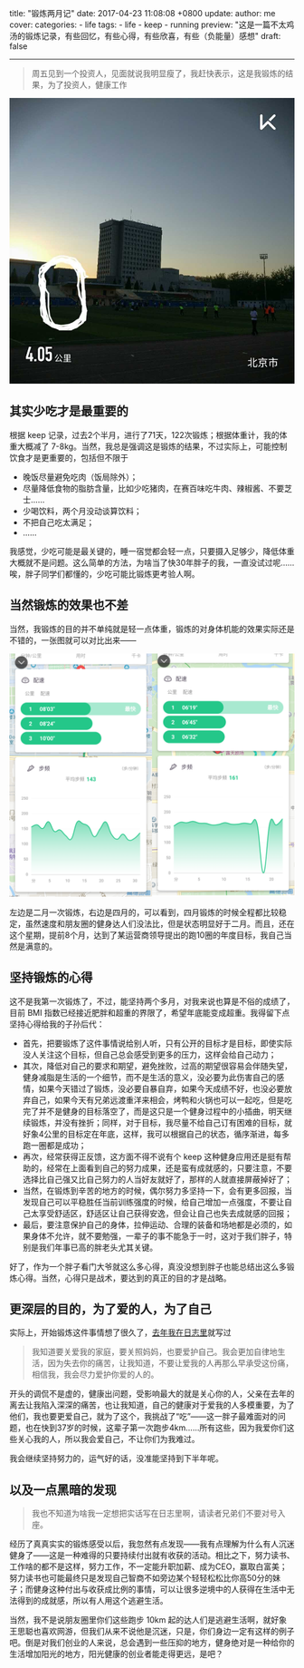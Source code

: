 title: "锻炼两月记"
date: 2017-04-23 11:08:08 +0800
update:
author: me
cover:
categories:
    - life
tags:
    - life
    - keep
    - running
preview: "这是一篇不太鸡汤的锻炼记录，有些回忆，有些心得，有些欣喜，有些（负能量）感想"
draft: false

---

> 周五见到一个投资人，见面就说我明显瘦了，我赶快表示，这是我锻炼的结果，为了投资人，健康工作

![4km](/assets/keep1.jpg)

## 其实少吃才是最重要的

根据 keep 记录，过去2个半月，进行了71天，122次锻炼；根据体重计，我的体重大概减了 7-8kg。当然，我总是强调这是锻炼的结果，不过实际上，可能控制饮食才是更重要的，包括但不限于

- 晚饭尽量避免吃肉（饭局除外）；
- 尽量降低食物的脂肪含量，比如少吃猪肉，在赛百味吃牛肉、辣椒酱、不要芝士……
- 少喝饮料，两个月没动谈算饮料；
- 不把自己吃太满足；
- ……

我感觉，少吃可能是最关键的，睡一宿觉都会轻一点，只要摄入足够少，降低体重大概就不是问题。这么简单的方法，为啥当了快30年胖子的我，一直没试过呢…… 唉，胖子同学们都懂的，少吃可能比锻炼更考验人啊。

## 当然锻炼的效果也不差

当然，我锻炼的目的并不单纯就是轻一点体重，锻炼的对身体机能的效果实际还是不错的，一张图就可以对比出来——

![feb vs apr](/assets/keep-compare.png)

左边是二月一次锻炼，右边是四月的，可以看到，四月锻炼的时候全程都比较稳定，虽然速度和朋友圈的健身达人们没法比，但是状态明显好于二月。而且，还在这个星期，提前8个月，达到了某运营商领导提出的跑10圈的年度目标，我自己当然是满意的。

## 坚持锻炼的心得

这不是我第一次锻炼了，不过，能坚持两个多月，对我来说也算是不俗的成绩了，目前 BMI 指数已经接近肥胖和超重的界限了，希望年底能变成超重。我得留下点坚持心得给我的子孙后代：

- 首先，把要锻炼了这件事情说给别人听，只有公开的目标才是目标，即使实际没人关注这个目标，但自己总会感受到更多的压力，这样会给自己动力；
- 其次，降低对自己的要求和期望，避免挫败，过高的期望很容易会伴随失望，健身减脂是生活的一个细节，而不是生活的意义，没必要为此伤害自己的感情，如果今天错过了锻炼，没必要自暴自弃，如果今天成绩不好，也没必要放弃自己，如果今天有兄弟远渡重洋来相会，烤鸭和火锅也可以一起吃，但是吃完了并不是健身的目标落空了，而是这只是一个健身过程中的小插曲，明天继续锻炼，并没有挫折；同样，对于目标，我尽量不给自己订有困难的目标，就好象4公里的目标定在年底，这样，我可以根据自己的状态，循序渐进，每多跑一圈都是成功；
- 再次，经常获得正反馈，这方面不得不说有个 keep 这种健身应用还是挺有帮助的，经常在上面看到自己的努力成果，还是蛮有成就感的，只要注意，不要选择比自己强又比自己努力的人当好友就好了，那样的人就直接屏蔽掉好了；
- 当然，在锻炼到辛苦的地方的时候，偶尔努力多坚持一下，会有更多回报，当发现自己可以平稳胜任当前训练强度的时候，给自己增加一点强度，不要让自己太享受舒适区，舒适区让自己获得安逸，但会让自己也失去成就感的回报；
- 最后，要注意保护自己的身体，拉伸运动、合理的装备和场地都是必须的，如果身体不允许，就不要勉强，一辈子的事不能急于一时，这对于我们胖子，特别是我们年事已高的胖老头尤其关键。

好了，作为一个胖子看门大爷就这么多心得，真没没想到胖子也能总结出这么多锻炼心得。当然，心得只是战术，要达到的真正的目的才是战略。

## 更深层的目的，为了爱的人，为了自己

实际上，开始锻炼这件事情想了很久了，[去年我在日志里](/family/2016/06/08/for-dad/)就写过

> 我知道要关爱我的家庭，要关照妈妈，也要爱护自己。我会更加自律地生活，因为失去你的痛苦，让我知道，不要让爱我的人再那么早承受这份痛，相信我，我会尽力爱护你爱的人的。

开头的调侃不是虚的，健康出问题，受影响最大的就是关心你的人，父亲在去年的离去让我陷入深深的痛苦，也让我知道，自己的健康对于爱我的人多模重要，为了他们，我也要更爱自己，就为了这个，我挑战了“吃”——这一胖子最难面对的问题，也在快到37岁的时候，这辈子第一次跑步4km……所有这些，因为我爱你们这些关心我的人，所以我会爱自己，不让你们为我难过。

我会继续坚持努力的，运气好的话，没准能坚持到下半年呢。

## 以及一点黑暗的发现

> 我也不知道为啥我一定想把实话写在日志里啊，请读者兄弟们不要对号入座。

经历了真真实实的锻炼感受以后，我忽然有点发现——我有点理解为什么有人沉迷健身了——这是一种难得的只要持续付出就有收获的活动。相比之下，努力读书、工作啥的都不是这样，努力工作，不一定能升职加薪、成为CEO，赢取白富美；努力读书也可能最终只是发现自己智商不如旁边某个轻轻松松比你高50分的妹子；而健身这种付出与收获成比例的事情，可以让很多逆境中的人获得在生活中无法得到的成就感，所以有人用这个逃避生活。

当然，我不是说朋友圈里你们这些跑步 10km 起的达人们是逃避生活啊，就好象王思聪也喜欢网游，但我们从来不说他是沉迷，只是，你们身边一定有这样的例子吧。倒是对我们创业的人来说，总会遇到一些压抑的地方，健身绝对是一种给你的生活增加阳光的地方，阳光健康的创业者能走得更远，是吧？
